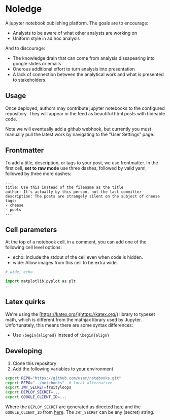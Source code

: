 # Noledge

A jupyter notebook publishing platform. The goals are to encourage:

- Analysts to be aware of what other analysts are working on
- Uniform style in ad hoc analysis

And to discourage:
- The knowledge drain that can come from analysis dissapearing into google slides or emails
- Onerous additional effort to turn analysis into presentation
- A lack of connection between the analytical work and what is presented to stakeholders.

## Usage

Once deployed, authors may contribute jupyter notebooks to the configured repository. They will appear in the feed as beautiful html posts with hideable code.

Note we will eventually add a github webhook, but currently you must manually pull the latest work by navigating to the "User Settings" page.

## Frontmatter

To add a title, description, or tags to your post, we use frontmatter. In the first cell, **set to raw mode** use three dashes, followed by valid yaml, followed by three more dashes:

```
---
title: Use this instead of the filename as the title
author: It's actually by this person, not the last committer
description: The poets are strangely silent on the subject of cheese
tags:
- cheese
- poets
---
```

## Cell parameters

At the top of a notebook cell, in a comment, you can add one of the following cell level options:

- echo: Include the stdout of the cell even when code is hidden.
- wide: Allow images from this cell to be extra wide.

```python
# wide, echo

import matplotlib.pyplot as plt
...
```

## Latex quirks

We're using the [https://katex.org/](https://katex.org/) library to typeset math, which is different from the mathjax library used by Jupyter. Unfortunately, this means there are some syntax differences:

- Use `\begin{aligned}` instead of `\begin{align}`

## Developing

1. Clone this repository
2. Add the following variables to your environment

``` sh
export REPO="https://github.com/user/notebooks.git"
export REPO="../notebooks"  # local alternative
export JWT_SECRET=fruityloops
export DEPLOY_SECRET=...
export GOOGLE_CLIENT_ID=...
```

Where the `DEPLOY_SECRET` are generated as directed [here](https://developer.github.com/v3/guides/managing-deploy-keys/#deploy-keys) and the `GOOGLE_CLIENT_ID` from [here](https://developers.google.com/identity/protocols/oauth2). The `JWT_SECRET` can be any (secret) string.
